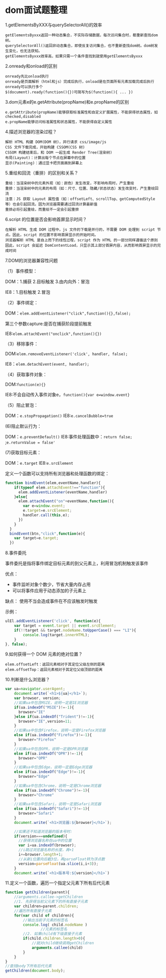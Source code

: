dom面试题整理
=
1.getElementsByXXX与querySelectorAll()的效率

    getElementsByxxx返回一种动态集合，不实际存储数据，每次访问集合时，都重新查找dom树。
    querySelectorAll()返回非动态集合，即使反复访问集合，也不重新查找dom树。dom树发生变化，也无法获知。
    getElementsByxxx效率高，如果只需一个条件查找到就使用getElementsByxxx
2.onready和onload的区别
    
    onready先比onload执行
    onready是页面解析（html和js）完成后执行，onload是在页面所有元素加载完成后执行
    onready可以执行多个
    $(document).ready(function(){})可简写为$(function(){ ... })
3.dom元素e的e.getAttribute(propName)和e.propName的区别

    e.getAttribute(propName)能够获取标准属性和自定义扩展属性，不能获得状态属性，如checked,disabled
    e.propName能够访问标准属性和状态属性，不能获得自定义属性
4.描述浏览器的渲染过程？

    解析 HTML 构建 DOM(DOM 树)，并行请求 css/image/js
    CSS 文件下载完成，开始构建 CSSOM(CSS 树)
    CSSOM 构建结束后，和 DOM 一起生成 Render Tree(渲染树)
    布局(Layout)：计算出每个节点在屏幕中的位置
    显示(Painting)：通过显卡把页面画到屏幕上   
5.重绘和回流（重排）的区别和关系？

    重绘：当渲染树中的元素外观（如：颜色）发生改变，不影响布局时，产生重绘
    重排：当渲染树中的元素的布局（如：尺寸、位置、隐藏/状态状态）发生改变时，产生重绘回流
    注意：JS 获取 Layout 属性值（如：offsetLeft、scrollTop、getComputedStyle 等）也会引起回流。因为浏览器需要通过回流计算最新值
    重排必将引起重绘，而重绘不一定会引起重排
6.script 的位置是否会影响首屏显示时间？

    在解析 HTML 生成 DOM 过程中，js 文件的下载是并行的，不需要 DOM 处理到 script 节点。因此，script 的位置不影响首屏显示的开始时间。
    浏览器解析 HTML 是自上而下的线性过程，script 作为 HTML 的一部分同样遵循这个原则
    因此，script 会延迟 DomContentLoad，只显示其上部分首屏内容，从而影响首屏显示的完成时间
7.DOM的浏览器兼容性问题
    
（1）事件模型：

  DOM：1.捕获 2.目标触发 3.由内向外：冒泡

  IE8：1.目标触发 2.冒泡

（2）事件绑定：

  DOM：```elem.addEventListener("click",function(){},false);```

  第三个参数capture:是否在捕获阶段提前触发 
  
  IE8:```elem.attachEvent("onclick",function(){})```
  
（3）移除事件：

  DOM:```elem.removeEventListener('click', handler, false);```
  
  IE8：```elem.detachEvent(event, handler);```
  
（4）获取事件对象：
  
  DOM:```function(e){}```
  
  IE8:不会自动传入事件对象e，```function(){var e=window.event}```
  
（5）阻止冒泡：

  DOM：```e.stopPropagation()```
  IE8:```e.cancelBubble=true```
  
  (6)阻止默认行为：
  
  DOM：```e.preventDefault()```
  IE8:事件处理函数中：```return false;``` ;```e.returnValue = false'```
  
  (7)获取目标元素：
  
  DOM：```e.target```
  IE8:```e.srcElement```
  
  定义一个函数可以支持所有浏览器和处理函数的绑定：
  ```js
  function bindEvent(elem,eventName,handler){
      if(typeof elem.attachEvent!=="function"){
        elem.addEventListener(eventName,handler)
      }else{
        elem.attachEvent("on"+eventName,function(){
          var e=window.event;
          e.target=e.srcElement;
          handler.call(this,e);
        })
      }
    }
    bindEvent(btn,"click",function(e){
      var target=e.target;
    })
  ```
8.事件委托

事件委托是指将事件绑定目标元素的到父元素上，利用冒泡机制触发该事件

优点：

-   事件监听对象个数少，节省大量内存占用
-   可以将事件应用于动态添加的子元素上

缺点： 使用不当会造成事件在不应该触发时触发

示例：

```js
ulEl.addEventListener('click', function(e){
    var target = event.target || event.srcElement;
    if(!!target && target.nodeName.toUpperCase() === "LI"){
        console.log(target.innerHTML);
    }
}, false);
```
9.如何获得一个 DOM 元素的绝对位置？
    
    elem.offsetLeft：返回元素相对于其定位父级左侧的距离
    elem.offsetTop：返回元素相对于其定位父级顶部的距离
    
10.判断是什么浏览器？
```js
var ua=navigator.userAgent;
    document.write(`<h1>${ua}</h1>`);
    var browser, version;
    //如果ua中包含MSIE，说明一定是IE浏览器
    if(ua.indexOf("MSIE")!=-1){
      browser="IE"
    }else if(ua.indexOf("Trident")!=-1){
      browser="IE",version=11;
    }
    //如果ua中包含Firefox，说明一定是Firefox浏览器
    else if(ua.indexOf("Firefox")!=-1){
      browser="Firefox"
    }
    //如果ua中包含OPR，说明一定是OPR浏览器
    else if(ua.indexOf("OPR")!=-1){
      browser="OPR"
    }
    //如果ua中包含Edge，说明一定是Edge浏览器
    else if(ua.indexOf("Edge")!=-1){
      browser="Edge"
    }
    //如果ua中包含Chrome，说明一定是Chrome浏览器
    else if(ua.indexOf("Chrome")!=-1){
      browser="Chrome"
    }
    //如果ua中包含Safari，说明一定是Safari浏览器
    else if(ua.indexOf("Safari")!=-1){
      browser="Safari"
    }
    document.write(`<h1>浏览器:${browser}</h1>`);

    //如果还不知道浏览器的版本号时: 
    if(version===undefined){
      //获得浏览器名称在ua中的位置
      var i=ua.indexOf(browser);
      //i跳过浏览器名称的长度，再+1
      i+=browser.length+1;
      //从新i位置向后截3位，再parseFloat转为浮点数
      version=parseFloat(ua.slice(i,i+3));
    }
    document.write(`<h1>版本号:${version}</h1>`)
```

11.定义一个函数，遍历一个指定父元素下所有后代元素
```js
function getChildren(parent){
	//arguments.callee->getChildren
	//1. 先获得当前父元素下的所有直接子元素
	var children=parent.children;
	//遍历所有直接子元素
	for(var child of children){
		//输出当前子元素的标签名
		console.log( child.nodeName )
		        //元素的标签名
		//2. 如果child有下级直接子元素
		if(child.children.length>0){
			//就对child继续调用getChildren
			arguments.callee(child)
		}
	}
}
//查找body下所有后代元素
getChildren(document.body);
```
